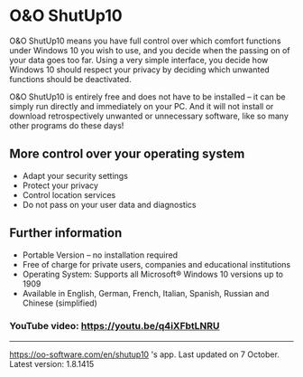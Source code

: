 # O&O ShutUp10

O&O ShutUp10 means you have full control over which comfort functions under Windows 10 you wish to use, and you decide when the passing on of your data goes too far. Using a very simple interface, you decide how Windows 10 should respect your privacy by deciding which unwanted functions should be deactivated.

O&O ShutUp10 is entirely free and does not have to be installed – it can be simply run directly and immediately on your PC. And it will not install or download retrospectively unwanted or unnecessary software, like so many other programs do these days!

## More control over your operating system
- Adapt your security settings
- Protect your privacy
- Control location services
- Do not pass on your user data and diagnostics

## Further information
- Portable Version – no installation required
- Free of charge for private users, companies and educational institutions
- Operating System: Supports all Microsoft® Windows 10 versions up to 1909
- Available in English, German, French, Italian, Spanish, Russian and Chinese (simplified)

### YouTube video: https://youtu.be/q4iXFbtLNRU
---
https://oo-software.com/en/shutup10 's app. Last updated on 7 October. Latest version: 1.8.1415
